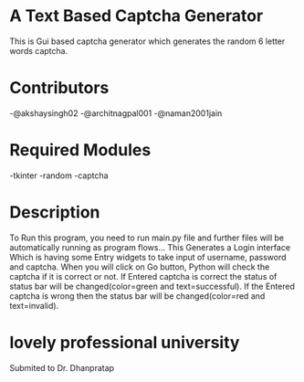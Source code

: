# A Text Based Captcha Generator
This is Gui based captcha generator which generates the random 6 letter words captcha. 
# Contributors
-@akshaysingh02
-@architnagpal001
-@naman2001jain

# Required Modules
-tkinter
-random
-captcha

# Description
To Run this program, you need to run main.py file and further files will be automatically running as program flows...
This Generates a Login interface Which is having some Entry widgets to take input of username, password and captcha. When you will click on Go button, Python will check the captcha if it is correct or not. If Entered captcha is correct the status of status bar will be changed(color=green and text=successful). If the Entered captcha is wrong then the status bar will be changed(color=red and text=invalid).

# lovely professional university
Submited to Dr. Dhanpratap

